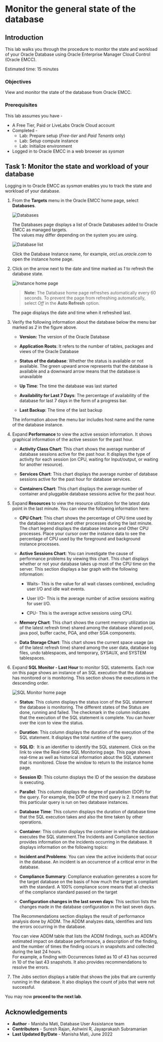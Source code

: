 # Monitor the general state of the database

## Introduction

This lab walks you through the procedure to monitor the state and workload of your Oracle Database using Oracle Enterprise Manager Cloud Control (Oracle EMCC).  
  
Estimated time: 15 minutes

### Objectives

View and monitor the state of the database from Oracle EMCC. 

### Prerequisites

This lab assumes you have -

-   A Free Tier, Paid or LiveLabs Oracle Cloud account
-   Completed -
	-   Lab: Prepare setup (*Free-tier* and *Paid Tenants* only)
	-   Lab: Setup compute instance
	-   Lab: Initialize environment
-   Logged in to Oracle EMCC in a web browser as *sysman*

## Task 1: Monitor the state and workload of your database

Logging in to Oracle EMCC as *sysman* enables you to track the state and workload of your database.  

1.  From the **Targets** menu in the Oracle EMCC home page, select **Databases**.  

    ![Databases](./images/emcc-targetadd-db.png " ")

    The Databases page displays a list of Oracle Databases added to Oracle EMCC as managed targets.   
    The values may differ depending on the system you are using.

    ![Database list](./images/emcc-targetadd-dbhome.png " ")

	Click the Database Instance name, for example, *orcl.us.oracle.com* to open the instance home page.

1.  Click on the arrow next to the date and time marked as *1* 	to refresh the database state. 

    ![Instance home page](./images/monitor-homepage.png " ")

	> **Note:** The Database home page refreshes automatically every 60 seconds. To prevent the page from refreshing automatically, select *Off* in the **Auto Refresh** option.

    The page displays the date and time when it refreshed last.

1.  Verify the following information about the database below the menu bar marked as *2* in the figure above.

    - **Version:** The version of the Oracle Database  

    - **Application Roots**: It refers to the number of tables, packages and views of the Oracle Database

	- **Status of the database**: Whether the status is available or not available. The green upward arrow represents that the database is available and a downward arrow means that the database is unavailable 

    - **Up Time**: The time the database was last started 

    - **Availability for Last 7 Days**: The percentage of availability of the database for last 7 days in the form of a progress bar.

	- **Last Backup**: The time of the last backup

    The information above the menu bar includes host name and the name of the database instance.

1.  Expand **Performance** to view the active session information. It shows graphical information of the active session for the past hour.

    - **Activity Class Chart**: This chart shows the average number of database sessions active for the past hour. It displays the type of activity for each session (on CPU, waiting for Input/output, or waiting for another resource). 

    - **Services Chart**: This chart displays the average number of database sessions active for the past hour for database services.

    - **Containers Chart**: This chart displays the average number of container and pluggable database sessions active for the past hour.

1.  Expand **Resources** to view the resource utilization for the latest data point in the last minute. You can view the following information here:

    - **CPU Chart**:
    This chart shows the percentage of CPU time used by the database instance and other processes during the last minute. The chart legend displays the database instance and Other CPU processes. Place your cursor over the instance data to see the percentage of CPU used by the foreground and background instance processes.

    - **Active Sessions Chart**:
	You can investigate the cause of performance problems by viewing this chart. This chart displays whether or not your database takes up most of the CPU time on the server. This section displays a bar graph with the following information:

		- Waits- This is the value for all wait classes combined, excluding user I/O and idle wait events. 

		- User I/O- This is the average number of active sessions waiting for user I/O. 

		- CPU- This is the average active sessions using CPU.

    - **Memory Chart**:
    This chart shows the current memory utilization (as of the latest refresh time) shared among the database shared pool, java pool, buffer cache, PGA, and other SGA components.

    - **Data Storage Chart**:
    This chart shows the current space usage (as of the latest refresh time) shared among the user data, database log files, undo tablespaces, and temporary, SYSAUX, and SYSTEM tablespaces.

1.  Expand **SQL Monitor - Last Hour** to monitor SQL statements. Each row on this page shows an instance of an SQL execution that the database has monitored or is monitoring. This section shows the executions in the descending order. 

    ![SQL Monitor home page](./images/monitor-sql-execution.png " ")

    - **Status**:
    This column displays the status icon of the SQL statement the database is monitoring. The different states of the Status are done, running and failed. The checkmark in the column indicates that the execution of the SQL statement is complete. You can hover over the icon to view the status.

    - **Duration**:
    This column displays the duration of the execution of the SQL statement. It displays the total runtime of the query.

    - **SQL ID**:
     It is an identifier to identify the SQL statement. Click on the link to view the Real-time SQL Monitoring page. This page shows real-time as well as historical information about the SQL statement that is monitored. Close the window to return to the instance home page. 

    - **Session ID**:
    This column displays the ID of the session the database is executing.

    - **Parallel**:
    This column displays the degree of parallelism (DOP) for the query. For example, the DOP of the third query is 2. It means that this particular query is run on two database instances.

    - **Database Time**:
    This column displays the duration of database time that the SQL execution takes and also the time taken by other operations.

    - **Container**:
    This column displays the container in which the database executes the SQL statement.The Incidents and Compliance section provides information on the incidents occurring in the database. It displays information on the following topics:

    - **Incident and Problems**:
    You can view the active incidents that occur in the database. An incident is an occurrence of a critical error in the database.

    - **Compliance Summary**:
    Compliance evaluation generates a score for the target database on the basis of how much the target is compliant with the standard. A 100% compliance score means that all checks of the compliance standard passed on the target

    - **Configuration changes in the last seven days**:
    This section lists the changes made in the database configuration in the last seven days.

    The Recommendations section displays the result of performance analysis done by ADDM. The ADDM analyzes data, identifies and lists the errors occurring in the database.

    You can view ADDM table that lists the ADDM findings, such as ADDM's estimated impact on database performance, a description of the finding, and the number of times the finding occurs in snapshots and collected during the last 24 hours.   
	For example, a finding with Occurrences listed as 10 of 43 has occurred in 10 of the last 43 snapshots.
    It also provides recommendations to resolve the errors.

1.  The Jobs section displays a table that shows the jobs that are currently running in the database. It also displays the count of jobs that were not successful.

You may now **proceed to the next lab**.

## Acknowledgements

- **Author** - Manisha Mati, Database User Assistance team
- **Contributors** - Suresh Rajan, Ashwini R, Jayaprakash Subramanian
- **Last Updated By/Date** - Manisha Mati, June 2022